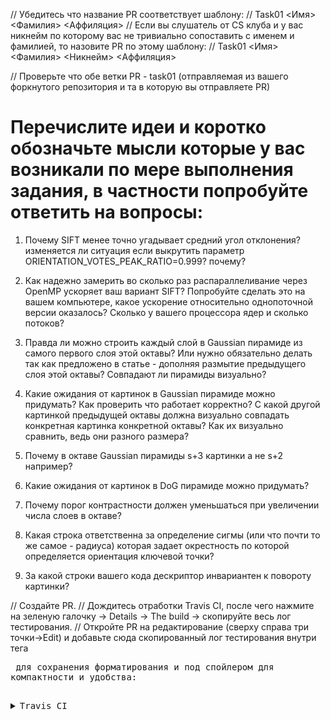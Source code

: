 // Убедитесь что название PR соответствует шаблону:
// Task01 <Имя> <Фамилия> <Аффиляция>
// Если вы слушатель от CS клуба и у вас никнейм по которому вас не тривиально сопоставить с именем и фамилией, то назовите PR по этому шаблону:
// Task01 <Имя> <Фамилия> <Никнейм> <Аффиляция>

// Проверьте что обе ветки PR - task01 (отправляемая из вашего форкнутого репозитория и та в которую вы отправляете PR)

# Перечислите идеи и коротко обозначьте мысли которые у вас возникали по мере выполнения задания, в частности попробуйте ответить на вопросы:

1) Почему SIFT менее точно угадывает средний угол отклонения? изменяется ли ситуация если выкрутить параметр ORIENTATION_VOTES_PEAK_RATIO=0.999? почему?

2) Как надежно замерить во сколько раз распараллеливание через OpenMP ускоряет ваш вариант SIFT? Попробуйте сделать это на вашем компьютере, какое ускорение относительно однопоточной версии оказалось? Сколько у вашего процессора ядер и сколько потоков?

3) Правда ли можно строить каждый слой в Gaussian пирамиде из самого первого слоя этой октавы? Или нужно обязательно делать так как предложено в статье - дополняя размытие предыдущего слоя этой октавы? Совпадают ли пирамиды визуально?

4) Какие ожидания от картинок в Gaussian пирамиде можно придумать? Как проверить что работает корректно? С какой другой картинкой предыдущей октавы должна визуально совпадать конкретная картинка конкретной октавы? Как их визуально сравнить, ведь они разного размера?

5) Почему в октаве Gaussian пирамиды s+3 картинки а не s+2 например?

6) Какие ожидания от картинок в DoG пирамиде можно придумать?

7) Почему порог контрастности должен уменьшаться при увеличении числа слоев в октаве?

8) Какая строка ответственна за определение сигмы (или что почти то же самое - радиуса) которая задает окрестность по которой определяется ориентация ключевой точки?

9) За какой строки вашего кода дескриптор инвариантен к повороту картинки?

// Создайте PR.
// Дождитесь отработки Travis CI, после чего нажмите на зеленую галочку -> Details -> The build -> скопируйте весь лог тестирования.
// Откройте PR на редактирование (сверху справа три точки->Edit) и добавьте сюда скопированный лог тестирования внутри тега <pre> для сохранения форматирования и под спойлером для компактности и удобства:

<details><summary>Travis CI</summary><p>

<pre>
$ ./build/test_sift
$ ./build/test_matching
Running main() from /home/travis/build/PhotogrammetryCourse/PhotogrammetryTasks2021/libs/3rdparty/libgtest/googletest/src/gtest_main.cc
[==========] Running 22 tests from 1 test suite.
[----------] Global test environment set-up.
[----------] 22 tests from SIFT
[ RUN      ] SIFT.MovedTheSameImage
[ORB_OCV] Points detected: 500 -> 500 (in 0.021269 sec)
...
[       OK ] SIFT.HerzJesu19RotateM40 (7730 ms)
[----------] 22 tests from SIFT (12918 ms total)
[----------] Global test environment tear-down
[==========] 22 tests from 1 test suite ran. (12918 ms total)
[  PASSED  ] 22 tests.
</pre>

</p></details>
